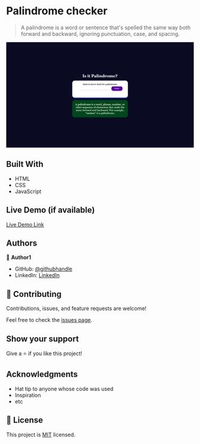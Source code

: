 # Palindrome checker

> A palindrome is a word or sentence that's spelled the same way both forward and backward, ignoring punctuation, case, and spacing.

![](/image/palindrome_Cheker.png)

## Built With

- HTML
- CSS
- JavaScript

## Live Demo (if available)

[Live Demo Link](https://brilliant-douhua-0c54f2.netlify.app/)


## Authors

👤 **Author1**

- GitHub: [@githubhandle](https://github.com/jdbs9514)
- LinkedIn: [LinkedIn](https://linkedin.com/in/macoin)


## 🤝 Contributing

Contributions, issues, and feature requests are welcome!

Feel free to check the [issues page](../../issues/).

## Show your support

Give a ⭐️ if you like this project!

## Acknowledgments

- Hat tip to anyone whose code was used
- Inspiration
- etc

## 📝 License

This project is [MIT](./MIT.md) licensed.
